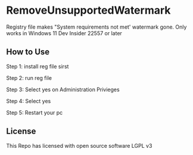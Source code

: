 # RemoveUnsupportedWatermark
Registry file makes "System requirements not met' watermark gone. Only works in Windows 11 Dev Insider 22557 or later

## How to Use

Step 1: install reg file sirst

Step 2: run reg file

Step 3: Select yes on Administration Privieges

Step 4: Select yes

Step 5: Restart your pc

## License

This Repo has licensed with open source software LGPL v3
